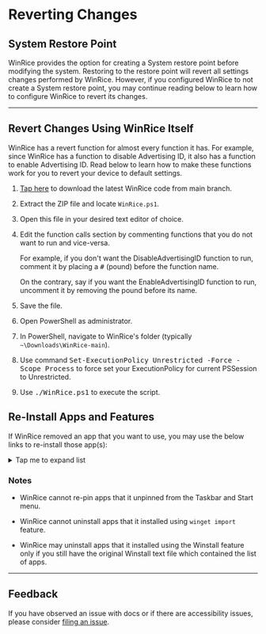 # Reverting Changes

## System Restore Point

WinRice provides the option for creating a System restore point before modifying the system. Restoring to the restore point will revert all settings changes performed by WinRice. However, if you configured WinRice to not create a System restore point, you may continue reading below to learn how to configure WinRice to revert its changes.

---

## Revert Changes Using WinRice Itself

WinRice has a revert function for almost every function it has. For example, since WinRice has a function to disable Advertising ID, it also has a function to enable Advertising ID. Read below to learn how to make these functions work for you to revert your device to default settings.

1. [Tap here](https://github.com/pratyakshm/WinRice/archive/refs/heads/main.zip) to download the latest WinRice code from main branch.

2. Extract the ZIP file and locate `WinRice.ps1`.

3. Open this file in your desired text editor of choice.

4. Edit the function calls section by commenting functions that you do not want to run and vice-versa.

    For example, if you don't want the DisableAdvertisingID function to run, comment it by placing a <kbd>#</kbd> (pound) before the function name.

    On the contrary, say if you want the EnableAdvertisingID function to run, uncomment it by removing the pound before its name.

5. Save the file.

6. Open PowerShell as administrator.

7. In PowerShell, navigate to WinRice's folder (typically `~\Downloads\WinRice-main`).  

8. Use command <kbd>Set-ExecutionPolicy Unrestricted -Force -Scope Process</kbd> to force set your ExecutionPolicy for current PSSession to Unrestricted.

9. Use <kbd>./WinRice.ps1</kbd> to execute the script.


## Re-Install Apps and Features

If WinRice removed an app that you want to use, you may use the below links to re-install those app(s):

<details><summary>Tap me to expand list</summary>

- [Clipchamp](https://www.microsoft.com/store/productId/9P1J8S7CCWWT)

- [Cortana](https://www.microsoft.com/store/productId/9NFFX4SZZ23L)

- [Get Help](https://www.microsoft.com/store/productId/9PKDZBMV1H3T)

- [Weather](https://www.microsoft.com/store/productId/9WZDNCRFJ3Q2)

- [Maps](https://www.microsoft.com/store/productId/9WZDNCRDTBVB)

- [Microsoft Solitaire Collection](https://www.microsoft.com/store/productId/9WZDNCRFHWD2)

- [Mixed Reality Portal](https://www.microsoft.com/store/productId/9NG1H8B3ZC7M)

- [Microsoft Whiteboard](https://www.microsoft.com/store/productId/9MSPC6MP8FM4)

- [Mail & Calendar](https://www.microsoft.com/store/productId/9WZDNCRFHVQM)

- [News](https://www.microsoft.com/store/productId/9WZDNCRFHVFW)

- [Office](https://www.microsoft.com/store/productId/9WZDNCRD29V9)

- [OneNote for Windows 10](https://www.microsoft.com/store/productId/9WZDNCRFHVJL)

- [Paint 3D](https://www.microsoft.com/store/productId/9NBLGGH5FV99)

- [Power Automate](https://www.microsoft.com/store/productId/9NFTCH6J7FHV)

- [Tips](https://www.microsoft.com/store/productId/9WZDNCRDTBJJ)

- [Widgets](https://www.microsoft.com/store/productId/9MSSGKG348SP)

</details>

### Notes

- WinRice cannot re-pin apps that it unpinned from the Taskbar and Start menu.

- WinRice cannot uninstall apps that it installed using `winget import` feature.

- WinRice may uninstall apps that it installed using the Winstall feature only if you still have the original Winstall text file which contained the list of apps. 

---

## Feedback

If you have observed an issue with docs or if there are accessibility issues, please consider [filing an issue](https://github.com/pratyakshm/WinRice/issues/new?assignees=pratyakshm&labels=Issue-Docs&template=doc_issue.yaml&title=Docs+issue%3A+).
